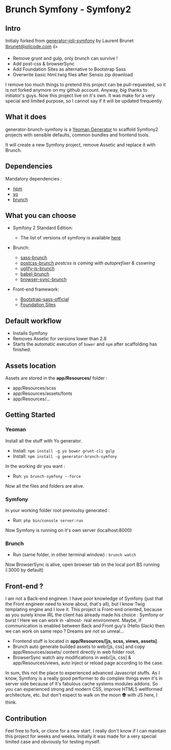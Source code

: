 Brunch Symfony - Symfony2
=========================

## Intro

Initialy forked from [generator-joli-symfony](https://github.com/jolicode/generator-joli-symfony) by Laurent Brunet <lbrunet@jolicode.com> 👍

* Remove grunt and gulp, only brunch can survive !
* Add post-css & browserSync
* Add Foundation Sites as alternative to Bootstrap Sass
* Overwrite basic html.twig files after Sensio zip download

I remove too much things to pretend this project can be pull-requested, so it is not forked anymore on my github account.
Anyway, big thanks to initiator's guys. Now this project live on it's own. It was make for a very special and limited purpose, so I cannot say if it will be updated frequently.

## What it does

generator-brunch-symfony is a [Yeoman Generator](http://yeoman.io/generators/) to scaffold Symfony2 projects with sensible defaults, common bundles and frontend tools.

It will create a new Symfony project, remove Assetic and replace it with Brunch.

## Dependencies

Mandatory dependencies :

- [npm](http://nodejs.org/)
- [yo](http://yeoman.io/)
- [brunch](http://brunch.io/)

## What you can choose

* Symfony 2 Standard Edition:
  * The list of versions of symfony is available [here](https://symfony.com/versions.json)

* Brunch:
  * [sass-brunch](https://github.com/brunch/sass-brunch)
  * [postcss-brunch](https://github.com/iamvdo/postcss-brunch) *postcss is coming with autoprefixer & csswring*
  * [uglify-js-brunch](https://github.com/brunch/uglify-js-brunch)
  * [babel-brunch](https://github.com/babel/babel-brunch)
  * [browser-sync-brunch](https://github.com/ocombe/browser-sync-brunch)

* Front-end framework:
  * [Bootstrap-sass-official](https://github.com/twbs/bootstrap-sass)
  * [Foundation Sites](http://foundation.zurb.com/sites/docs/)

## Default workflow

* Installs Symfony
* Removes Assetic for versions lower than 2.8
* Starts the automatic execution of `bower` and `npm` after scaffolding has finished.

## Assets location

Assets are stored in the **app/Resources/** folder :

* app/Resources/scss
* app/Resources/assets/fonts
* app/Resources/...

## Getting Started

### Yeoman

Install all the stuff with Yo generator.

- Install: `npm install -g yo bower grunt-cli gulp`
- Install: `npm install -g generator-brunch-symfony`

In the working dir you want :

- Run: `yo brunch-symfony --force`

Now all the files and folders are alive.

### Symfony

In your working folder root previoulsy generated :

- Run: `php bin/console server:run`

Now Symfony is running on it's own server (localhost:8000)

### Brunch

- Run (same folder, in other terminal window) : `brunch watch`

Now BrowserSync is alive, open browser tab on the local port BS running (:3000 by default)

## Front-end ?

I am not a Back-end engineer. I have poor knowledge of Symfony (just that the Front engineer need to know about, that's all), but I know Twig templating engine and I love it.
This project is Front-end oriented, because as you surely know IRL the client has already made his choice : Symfony or burst !
Here we can work in -almost- real environment. Maybe, if communication is enabled between Back and Front guy's (Hello Slack) then we can work on same repo ? Dreams are not so unreal…

* Frontend stuff is located in **app/Resources/[js, scss, views, assets]**.
* Brunch auto generate builded assets to web/[js, css] and copy app/Resources/assets/ content directly in web folder root.
* BrowserSync watch any modifications in web/[js, css] & app/Resources/views, auto inject or reload page according to the case.

In sum, this not the place to experienced advanced Javascript stuffs. As I know, Symfony is a really good performer to do complex things even it's in server side because of it's fabulous cache systems modules addons. So you can experienced strong and modern CSS, improve HTML5 wellformed architecture, etc. but don't expect to walk on the moon 👽 with JS here, I think.

## Contribution

Feel free to fork, or clone for a new start. I really don't know if I can maintain this project for weeks and weeks.
Initially it was made for a very special limited case and obviously for testing myself.


